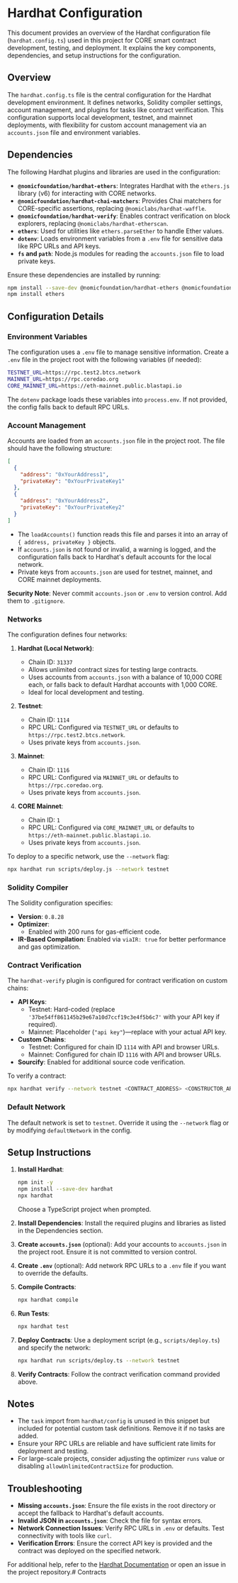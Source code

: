 # Hardhat Configuration

This document provides an overview of the Hardhat configuration file (`hardhat.config.ts`) used in this project for CORE smart contract development, testing, and deployment. It explains the key components, dependencies, and setup instructions for the configuration.

## Overview

The `hardhat.config.ts` file is the central configuration for the Hardhat development environment. It defines networks, Solidity compiler settings, account management, and plugins for tasks like contract verification. This configuration supports local development, testnet, and mainnet deployments, with flexibility for custom account management via an `accounts.json` file and environment variables.

## Dependencies

The following Hardhat plugins and libraries are used in the configuration:

- **`@nomicfoundation/hardhat-ethers`**: Integrates Hardhat with the `ethers.js` library (v6) for interacting with CORE networks.
- **`@nomicfoundation/hardhat-chai-matchers`**: Provides Chai matchers for CORE-specific assertions, replacing `@nomiclabs/hardhat-waffle`.
- **`@nomicfoundation/hardhat-verify`**: Enables contract verification on block explorers, replacing `@nomiclabs/hardhat-etherscan`.
- **`ethers`**: Used for utilities like `ethers.parseEther` to handle Ether values.
- **`dotenv`**: Loads environment variables from a `.env` file for sensitive data like RPC URLs and API keys.
- **`fs` and `path`**: Node.js modules for reading the `accounts.json` file to load private keys.

Ensure these dependencies are installed by running:

```bash
npm install --save-dev @nomicfoundation/hardhat-ethers @nomicfoundation/hardhat-chai-matchers @nomicfoundation/hardhat-verify dotenv
npm install ethers
```

## Configuration Details

### Environment Variables

The configuration uses a `.env` file to manage sensitive information. Create a `.env` file in the project root with the following variables (if needed):

```bash
TESTNET_URL=https://rpc.test2.btcs.network
MAINNET_URL=https://rpc.coredao.org
CORE_MAINNET_URL=https://eth-mainnet.public.blastapi.io
```

The `dotenv` package loads these variables into `process.env`. If not provided, the config falls back to default RPC URLs.

### Account Management

Accounts are loaded from an `accounts.json` file in the project root. The file should have the following structure:

```json
[
  {
    "address": "0xYourAddress1",
    "privateKey": "0xYourPrivateKey1"
  },
  {
    "address": "0xYourAddress2",
    "privateKey": "0xYourPrivateKey2"
  }
]
```

- The `loadAccounts()` function reads this file and parses it into an array of `{ address, privateKey }` objects.
- If `accounts.json` is not found or invalid, a warning is logged, and the configuration falls back to Hardhat's default accounts for the local network.
- Private keys from `accounts.json` are used for testnet, mainnet, and CORE mainnet deployments.

**Security Note**: Never commit `accounts.json` or `.env` to version control. Add them to `.gitignore`.

### Networks

The configuration defines four networks:

1. **Hardhat (Local Network)**:
   - Chain ID: `31337`
   - Allows unlimited contract sizes for testing large contracts.
   - Uses accounts from `accounts.json` with a balance of 10,000 CORE each, or falls back to default Hardhat accounts with 1,000 CORE.
   - Ideal for local development and testing.

2. **Testnet**:
   - Chain ID: `1114`
   - RPC URL: Configured via `TESTNET_URL` or defaults to `https://rpc.test2.btcs.network`.
   - Uses private keys from `accounts.json`.

3. **Mainnet**:
   - Chain ID: `1116`
   - RPC URL: Configured via `MAINNET_URL` or defaults to `https://rpc.coredao.org`.
   - Uses private keys from `accounts.json`.

4. **CORE Mainnet**:
   - Chain ID: `1`
   - RPC URL: Configured via `CORE_MAINNET_URL` or defaults to `https://eth-mainnet.public.blastapi.io`.
   - Uses private keys from `accounts.json`.

To deploy to a specific network, use the `--network` flag:

```bash
npx hardhat run scripts/deploy.js --network testnet
```

### Solidity Compiler

The Solidity configuration specifies:

- **Version**: `0.8.28`
- **Optimizer**:
  - Enabled with 200 runs for gas-efficient code.
- **IR-Based Compilation**: Enabled via `viaIR: true` for better performance and gas optimization.

### Contract Verification

The `hardhat-verify` plugin is configured for contract verification on custom chains:

- **API Keys**:
  - Testnet: Hard-coded (replace `'37be54ff861145b29e67a10d7ccf19c3e4f5b6c7'` with your API key if required).
  - Mainnet: Placeholder (`"api key"`)—replace with your actual API key.
- **Custom Chains**:
  - Testnet: Configured for chain ID `1114` with API and browser URLs.
  - Mainnet: Configured for chain ID `1116` with API and browser URLs.
- **Sourcify**: Enabled for additional source code verification.

To verify a contract:

```bash
npx hardhat verify --network testnet <CONTRACT_ADDRESS> <CONSTRUCTOR_ARGS>
```

### Default Network

The default network is set to `testnet`. Override it using the `--network` flag or by modifying `defaultNetwork` in the config.

## Setup Instructions

1. **Install Hardhat**:
   ```bash
   npm init -y
   npm install --save-dev hardhat
   npx hardhat
   ```

   Choose a TypeScript project when prompted.

2. **Install Dependencies**:
   Install the required plugins and libraries as listed in the Dependencies section.

3. **Create `accounts.json`** (optional):
   Add your accounts to `accounts.json` in the project root. Ensure it is not committed to version control.

4. **Create `.env`** (optional):
   Add network RPC URLs to a `.env` file if you want to override the defaults.

5. **Compile Contracts**:
   ```bash
   npx hardhat compile
   ```

6. **Run Tests**:
   ```bash
   npx hardhat test
   ```

7. **Deploy Contracts**:
   Use a deployment script (e.g., `scripts/deploy.ts`) and specify the network:

   ```bash
   npx hardhat run scripts/deploy.ts --network testnet
   ```

8. **Verify Contracts**:
   Follow the contract verification command provided above.

## Notes

- The `task` import from `hardhat/config` is unused in this snippet but included for potential custom task definitions. Remove it if no tasks are added.
- Ensure your RPC URLs are reliable and have sufficient rate limits for deployment and testing.
- For large-scale projects, consider adjusting the optimizer `runs` value or disabling `allowUnlimitedContractSize` for production.

## Troubleshooting

- **Missing `accounts.json`**: Ensure the file exists in the root directory or accept the fallback to Hardhat's default accounts.
- **Invalid JSON in `accounts.json`**: Check the file for syntax errors.
- **Network Connection Issues**: Verify RPC URLs in `.env` or defaults. Test connectivity with tools like `curl`.
- **Verification Errors**: Ensure the correct API key is provided and the contract was deployed on the specified network.

For additional help, refer to the [Hardhat Documentation](https://hardhat.org/docs) or open an issue in the project repository.# Contracts
